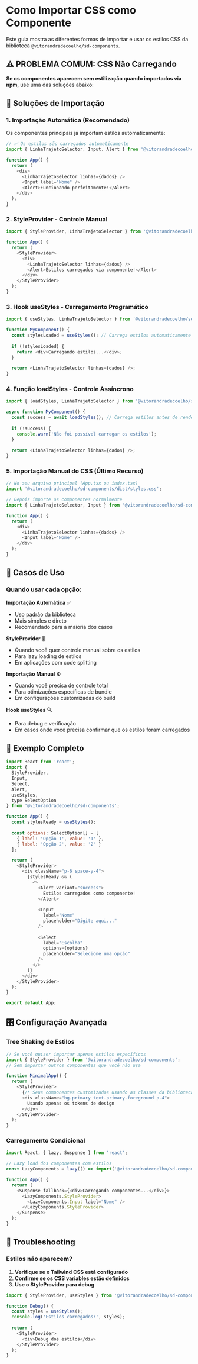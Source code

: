 # Como Importar CSS como Componente

Este guia mostra as diferentes formas de importar e usar os estilos CSS da biblioteca `@vitorandradecoelho/sd-components`.

## ⚠️ PROBLEMA COMUM: CSS Não Carregando

**Se os componentes aparecem sem estilização quando importados via npm**, use uma das soluções abaixo:

## 🎨 Soluções de Importação

### 1. **Importação Automática (Recomendado)**

Os componentes principais já importam estilos automaticamente:

```javascript
// ✅ Os estilos são carregados automaticamente
import { LinhaTrajetoSelector, Input, Alert } from '@vitorandradecoelho/sd-components';

function App() {
  return (
    <div>
      <LinhaTrajetoSelector linhas={dados} />
      <Input label="Nome" />
      <Alert>Funcionando perfeitamente!</Alert>
    </div>
  );
}
```

### 2. **StyleProvider - Controle Manual**

```javascript
import { StyleProvider, LinhaTrajetoSelector } from '@vitorandradecoelho/sd-components';

function App() {
  return (
    <StyleProvider>
      <div>
        <LinhaTrajetoSelector linhas={dados} />
        <Alert>Estilos carregados via componente!</Alert>
      </div>
    </StyleProvider>
  );
}
```

### 3. **Hook useStyles - Carregamento Programático**

```javascript
import { useStyles, LinhaTrajetoSelector } from '@vitorandradecoelho/sd-components';

function MyComponent() {
  const stylesLoaded = useStyles(); // Carrega estilos automaticamente
  
  if (!stylesLoaded) {
    return <div>Carregando estilos...</div>;
  }
  
  return <LinhaTrajetoSelector linhas={dados} />;
}
```

### 4. **Função loadStyles - Controle Assíncrono**

```javascript
import { loadStyles, LinhaTrajetoSelector } from '@vitorandradecoelho/sd-components';

async function MyComponent() {
  const success = await loadStyles(); // Carrega estilos antes de renderizar
  
  if (!success) {
    console.warn('Não foi possível carregar os estilos');
  }
  
  return <LinhaTrajetoSelector linhas={dados} />;
}
```

### 5. **Importação Manual do CSS (Último Recurso)**

```javascript
// No seu arquivo principal (App.tsx ou index.tsx)
import '@vitorandradecoelho/sd-components/dist/styles.css';

// Depois importe os componentes normalmente
import { LinhaTrajetoSelector, Input } from '@vitorandradecoelho/sd-components';

function App() {
  return (
    <div>
      <LinhaTrajetoSelector linhas={dados} />
      <Input label="Nome" />
    </div>
  );
}
```

## 🚀 Casos de Uso

### **Quando usar cada opção:**

**Importação Automática** ✅
- Uso padrão da biblioteca
- Mais simples e direto
- Recomendado para a maioria dos casos

**StyleProvider** 🎯
- Quando você quer controle manual sobre os estilos
- Para lazy loading de estilos
- Em aplicações com code splitting

**Importação Manual** ⚙️
- Quando você precisa de controle total
- Para otimizações específicas de bundle
- Em configurações customizadas do build

**Hook useStyles** 🔍
- Para debug e verificação
- Em casos onde você precisa confirmar que os estilos foram carregados

## 📝 Exemplo Completo

```javascript
import React from 'react';
import { 
  StyleProvider, 
  Input, 
  Select, 
  Alert, 
  useStyles,
  type SelectOption 
} from '@vitorandradecoelho/sd-components';

function App() {
  const stylesReady = useStyles();
  
  const options: SelectOption[] = [
    { label: 'Opção 1', value: '1' },
    { label: 'Opção 2', value: '2' }
  ];

  return (
    <StyleProvider>
      <div className="p-6 space-y-4">
        {stylesReady && (
          <>
            <Alert variant="success">
              Estilos carregados como componente!
            </Alert>
            
            <Input 
              label="Nome" 
              placeholder="Digite aqui..."
            />
            
            <Select
              label="Escolha"
              options={options}
              placeholder="Selecione uma opção"
            />
          </>
        )}
      </div>
    </StyleProvider>
  );
}

export default App;
```

## 🎛️ Configuração Avançada

### Tree Shaking de Estilos

```javascript
// Se você quiser importar apenas estilos específicos
import { StyleProvider } from '@vitorandradecoelho/sd-components';
// Sem importar outros componentes que você não usa

function MinimalApp() {
  return (
    <StyleProvider>
      {/* Seus componentes customizados usando as classes da biblioteca */}
      <div className="bg-primary text-primary-foreground p-4">
        Usando apenas os tokens de design
      </div>
    </StyleProvider>
  );
}
```

### Carregamento Condicional

```javascript
import React, { lazy, Suspense } from 'react';

// Lazy load dos componentes com estilos
const LazyComponents = lazy(() => import('@vitorandradecoelho/sd-components'));

function App() {
  return (
    <Suspense fallback={<div>Carregando componentes...</div>}>
      <LazyComponents.StyleProvider>
        <LazyComponents.Input label="Nome" />
      </LazyComponents.StyleProvider>
    </Suspense>
  );
}
```

## 🔧 Troubleshooting

### Estilos não aparecem?

1. **Verifique se o Tailwind CSS está configurado**
2. **Confirme se os CSS variables estão definidos**
3. **Use o StyleProvider para debug**

```javascript
import { StyleProvider, useStyles } from '@vitorandradecoelho/sd-components';

function Debug() {
  const styles = useStyles();
  console.log('Estilos carregados:', styles);
  
  return (
    <StyleProvider>
      <div>Debug dos estilos</div>
    </StyleProvider>
  );
}
```